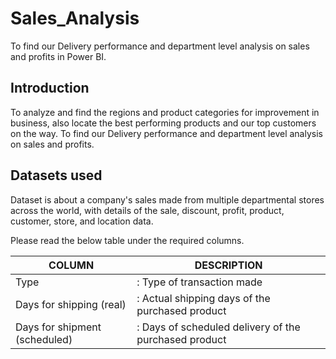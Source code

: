 # Sales_Analysis
To find our Delivery performance and department level analysis on sales and profits in Power BI.

## Introduction
To analyze and find the regions and product categories for improvement in business, also locate the best performing products and our top customers on the way. To find our Delivery performance and department level analysis on sales and profits.

## Datasets used
Dataset is about a company's sales made from multiple departmental stores across the world, with details of the sale, discount, profit, product, customer, store, and location data.

Please read the below table under the required columns.

COLUMN|DESCRIPTION                |
------|---------------------------|
Type  | : Type of transaction made|
Days for shipping (real) |: Actual shipping days of the purchased product|
Days for shipment (scheduled)|: Days of scheduled delivery of the purchased product|
